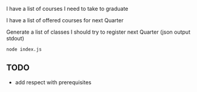 I have a list of courses I need to take to graduate

I have a list of offered courses for next Quarter

Generate a list of classes I should try to register next Quarter (json output stdout)

```
node index.js 
```

## TODO

* add respect with prerequisites
